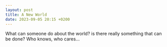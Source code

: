 ```yaml
---
layout: post
title: A New World
date: 2023-09-05 20:15 +0200
---
```


What can someone do about the world? is there really something that can be done? Who knows, who cares...
